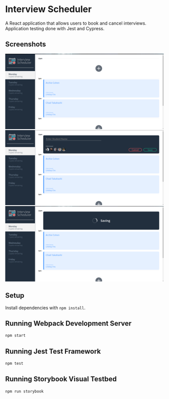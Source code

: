# Interview Scheduler

A React application that allows users to book and cancel interviews. Application testing done with Jest and Cypress.

## Screenshots

!["Default application view"](https://github.com/lib3rate/scheduler/blob/master/docs/Default%20application%20view.png?raw=true)
!["Booking an appointment"](https://github.com/lib3rate/scheduler/blob/master/docs/Booking%20an%20appointment.png?raw=true)
!["Status indicator when updating"](https://github.com/lib3rate/scheduler/blob/master/docs/Status%20indicator%20when%20updating%20.png?raw=true)

## Setup

Install dependencies with `npm install`.

## Running Webpack Development Server

```sh
npm start
```

## Running Jest Test Framework

```sh
npm test
```

## Running Storybook Visual Testbed

```sh
npm run storybook
```
